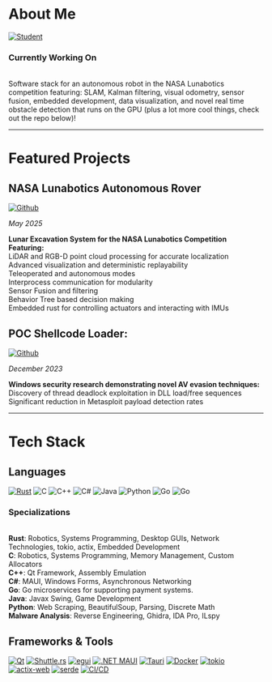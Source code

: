 <div align="left">

# About Me

[![Student](https://img.shields.io/badge/Student-University_of_Utah-red?style=for-the-badge&logoColor=white)](https://www.utah.edu/)

### Currently Working On
<br> Software stack for an autonomous robot in the NASA Lunabotics competition featuring: SLAM, Kalman filtering, visual odometry, sensor fusion, embedded development, data visualization, and novel real time obstacle detection that runs on the GPU (plus a lot more cool things, check out the repo below)!

---

# Featured Projects

## NASA Lunabotics Autonomous Rover
[![Github](https://img.shields.io/badge/Github%20Repo-000000?style=for-the-badge&logo=rust&logoColor=white)](https://github.com/utahrobotics/cu-lunabotics/tree/main)

*May 2025*

**Lunar Excavation System for the NASA Lunabotics Competition Featuring:**
<br> LiDAR and RGB-D point cloud processing for accurate localization
<br> Advanced visualization and deterministic replayability
<br> Teleoperated and autonomous modes
<br> Interprocess communication for modularity
<br> Sensor Fusion and filtering
<br> Behavior Tree based decision making
<br> Embedded rust for controlling actuators and interacting with IMUs

## POC Shellcode Loader:
[![Github](https://img.shields.io/badge/Github%20Repo-000000?style=for-the-badge&logo=rust&logoColor=white)](https://github.com/matthewashton-k/poc-shellcode-loader)

*December 2023*

**Windows security research demonstrating novel AV evasion techniques:**
<br> Discovery of thread deadlock exploitation in DLL load/free sequences
<br> Significant reduction in Metasploit payload detection rates

---

# Tech Stack

## Languages
[![Rust](https://img.shields.io/badge/Rust-000000?style=for-the-badge&logo=rust&logoColor=white)](https://www.rust-lang.org/) 
![C](https://img.shields.io/badge/C-00599C?style=for-the-badge&logo=c&logoColor=white)
![C++](https://img.shields.io/badge/C%2B%2B-00599C?style=for-the-badge&logo=c%2B%2B&logoColor=white)
![C#](https://img.shields.io/badge/C%23-239120?style=for-the-badge&logo=c-sharp&logoColor=white)
![Java](https://img.shields.io/badge/Java-ED8B00?style=for-the-badge&logo=openjdk&logoColor=white)
![Python](https://img.shields.io/badge/Python-3776AB?style=for-the-badge&logo=python&logoColor=white)
![Go](https://img.shields.io/badge/Golang-3776AB?style=for-the-badge&logo=go&logoColor=white)
![Go](https://img.shields.io/badge/Ruby-3776AB?style=for-the-badge&logo=rubyonrails&logoColor=white)


### Specializations
<br>**Rust**: Robotics, Systems Programming, Desktop GUIs, Network Technologies, tokio, actix, Embedded Development
<br>**C**: Robotics, Systems Programming, Memory Management, Custom Allocators
<br>**C++**: Qt Framework, Assembly Emulation
<br>**C#**: MAUI, Windows Forms, Asynchronous Networking
<br>**Go**: Go microservices for supporting payment systems.
<br>**Java**: Javax Swing, Game Development
<br>**Python**: Web Scraping, BeautifulSoup, Parsing, Discrete Math
<br>**Malware Analysis**: Reverse Engineering, Ghidra, IDA Pro, ILspy

## Frameworks & Tools
[![Qt](https://img.shields.io/badge/Qt-41CD52?style=for-the-badge&logo=qt&logoColor=white)](https://www.qt.io/)
[![Shuttle.rs](https://img.shields.io/badge/Shuttle.rs-7B68EE?style=for-the-badge&logo=rust&logoColor=white)](https://shuttle.rs)
[![egui](https://img.shields.io/badge/egui-2E8B57?style=for-the-badge&logo=rust&logoColor=white)](https://egui.rs)
[![.NET MAUI](https://img.shields.io/badge/.NET_MAUI-512BD4?style=for-the-badge&logo=.net&logoColor=white)](https://dotnet.microsoft.com/maui)
[![Tauri](https://img.shields.io/badge/Tauri-FFC131?style=for-the-badge&logo=tauri&logoColor=black)](https://tauri.app/)
[![Docker](https://img.shields.io/badge/Docker-2496ED?style=for-the-badge&logo=docker&logoColor=white)](https://www.docker.com/)
[![tokio](https://img.shields.io/badge/tokio-000000?style=for-the-badge&logo=rust&logoColor=white)](https://tokio.rs/)
[![actix-web](https://img.shields.io/badge/actix_web-146CC9?style=for-the-badge&logo=actix&logoColor=white)](https://actix.rs/)
[![serde](https://img.shields.io/badge/serde-CB3837?style=for-the-badge&logo=rust&logoColor=white)](https://serde.rs/)
[![CI/CD](https://img.shields.io/badge/CI/CD-4A154B?style=for-the-badge&logo=github-actions&logoColor=white)](https://github.com/features/actions)
</div>
